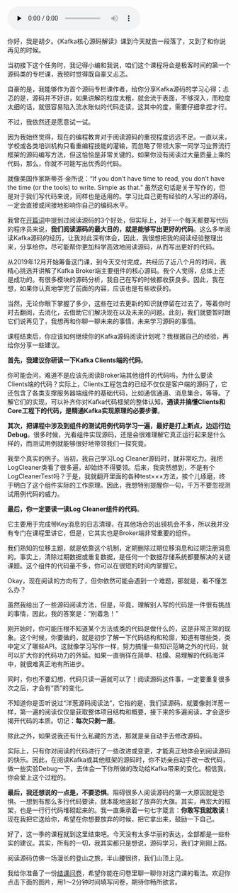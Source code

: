 <audio id="audio" title="结束语 | 源码学习，我们才刚上路呢" controls="" preload="none"><source id="mp3" src="https://static001.geekbang.org/resource/audio/54/12/5472e88c1899bbc0759e256122yy6612.mp3"></audio>

你好，我是胡夕。《Kafka核心源码解读》课到今天就告一段落了，又到了和你说再见的时候。

当初接下这个任务时，我记得小编和我说，咱们这个课程将会是极客时间的第一个源码类的专栏课，我顿时觉得既自豪又忐忑。

自豪的是，我能够作为首个源码专栏课作者，给你分享Kafka源码的学习心得；忐忑的是，源码并不好讲，如果讲解的粒度太粗，就会流于表面，不够深入，而粒度太细的话，就很容易陷入流水账似的代码走读，这其中的度，需要仔细拿捏才行。

不过，我依然还是愿意试一试。

因为我始终觉得，现在的编程教育对于阅读源码的重视程度远远不足。一直以来，学校或各类培训机构只看重编程技能的灌输，而忽略了带领大家一同学习业界流行框架的源码编写方法，但这恰恰是非常关键的。如果你没有阅读过大量质量上乘的代码，那么，你就不可能写出优秀的代码。

就像美国作家斯蒂芬·金所说：“If you don’t have time to read, you don’t have the time (or the tools) to write. Simple as that.” 虽然这句话是关于写作的，但是对于我们写代码来说，同样也是适用的。学习比自己更有经验的人写出的源码，一定会直接或间接地影响你自己的编码水平。

我曾在[开篇词](https://time.geekbang.org/column/article/222935)中提到过阅读源码的3个好处，但实际上，对于一个每天都要写代码的程序员来说，**我们阅读源码的最大目的，就是能够写出更好的代码**。这么多年阅读Kafka源码的经历，让我对此深有体会，因此，我很想把我的阅读经验整理出来，分享给你，尽可能帮你更加科学高效地阅读源码，从而写出更好的代码。

从2019年12月开始筹备这门课，到今天交付完成，共经历了近八个月的时间，我精心挑选并讲解了Kafka Broker端主要组件的核心源码。我个人觉得，总体上还是成功的。有很多模块的源码分析，我自己在写的时候都收获良多。因此，我在想，如果你认真地学完了前面的内容，应该也是有些收获的。

当然，无论你眼下掌握了多少，这些在过去更新的知识就停留在过去了，等着你时时去翻阅，去消化，去借助它们解决现在以及未来的问题。此刻，我们就要暂时跟它们说再见了，我想再和你聊一聊未来的事情，未来学习源码的事情。

课程结束后，你应该如何继续你的Kafka源码阅读计划呢？我根据自己的经验，再给你分享一些建议。

**首先，我建议你研读一下Kafka Clients端的代码**。

你可能会问，难道不是应该先阅读Broker端其他组件的代码吗，为什么要读Clients端的代码？实际上，Clients工程包含的已经不仅仅是客户端的源码了，它还包含了各类支撑服务器端组件的基础代码，比如通信通道、消息集合，等等。了解它们的实现，可以补齐你对Kafka代码框架的整体认知。**通读并搞懂Clients和Core工程下的代码，是精通Kafka实现原理的必要步骤**。

**其次，把课程中涉及到组件的测试用例代码学习一遍，最好是打上断点，边运行边Debug**。很多时候，光看组件实现源码，还是会很难理解它真正运行起来是什么样的，而测试用例就能够很好地带领我们一探究竟。

我举个真实的例子。当初，我自己学习Log Cleaner源码时，就非常吃力。我把LogCleaner类看了很多遍，却始终不得要领。后来，我突然想到，不是有个LogCleanerTest吗？于是，我就翻开里面的各种test×××方法，挨个儿琢磨，终于明白了这个组件实际的工作原理。因此，我想特别提醒你一句，千万不要忽视测试用例代码的威力。

**最后，你一定要读一读Log Cleaner组件的代码**。

它主要用于完成带Key消息的日志清理，在其他场合的出镜机会不多，所以我并没有专门在课程里讲它，但是，它其实也是Broker端非常重要的组件。

我们熟知的位移主题，就是依靠这个机制，定期删除过期位移消息和过期注册消息的。事实上，清除过期数据或重复数据，是任何一个数据存储系统都要解决的关键课题。这个组件的代码量不多，你可以在很短的时间内掌握它。

Okay，现在阅读的方向有了，但你依然可能会遇到一个难题，那就是，看不懂怎么办？

虽然我给出了一些源码阅读方法，但是，毕竟，理解别人写的代码是一件很有挑战的事情，因此，我的答案是：“别着急！”

刚开始时，你可能压根不知道某个方法或类的代码是做什么的，这是非常正常的现象。这个时候，你要做的，就是初步了解一下代码结构和轮廓，知道有哪些类，类中定义了哪些API。这就像学习写作一样，努力搞懂一些知识范畴之外的代码，就可以扩大你的代码功力的外延。如果一直徜徉在简单、枯燥、易理解的代码海洋中，就很难真正地有所进步。

同时，你也不要幻想，代码只读一遍就可以了！阅读源码这件事，一定要重复很多次之后，才会有“质”的变化。

不知道你是否听说过“洋葱源码阅读法”，它指的是，我们读源码，就要像剥洋葱一样，第一遍的阅读仅仅是获取整体项目结构和概要，接下来的多遍阅读，才会逐步揭开代码的本质。切记：**每次只剥一层**。

除此之外，如果说我还有什么私藏的方法，那就是亲自动手去修改源码。

实际上，只有你对阅读的代码进行了一些改进或变更，才能真正地体会到阅读源码的快乐。因此，在阅读Kafka或其他框架的源码时，你不妨亲自动手改一改代码，做一些实验Debug一下，去体会一下你所做的改动给Kafka带来的变化。相信我，你会爱上这个过程的。

**最后，我还想说的一点是，不要恐惧**。阻碍很多人阅读源码的第一大原因就是恐惧。一想到有那么多行代码要读，就本能地竖起了放弃的大旗。其实，再宏大的框架，也是一行行代码堆砌起来的。我一直秉承着一句七字箴言：**你敢写我就敢读**！现在我把它送给你，希望在你想要放弃的时候，把它拿出来，鼓励一下自己。

好了，这一季的课程就到这里结束吧。今天没有太多华丽的表达，全部都是一些朴实的建议。其实，所有的一切，我其实都只是想说，源码学习，我们才刚刚上路。

阅读源码仿佛一场漫长的登山之旅，半山腰很挤，我们山顶上见。

我给你准备了一份[结课问卷](https://jinshuju.net/f/a88osf)，希望你能在问卷里聊一聊你对这门课的看法。欢迎你点击下面的图片，用1～2分钟时间填写问卷，期待你畅所欲言。

[<img src="https://static001.geekbang.org/resource/image/13/1a/13edef1ac4708f68b31d98cd93c8051a.jpg" alt="">](https://jinshuju.net/f/a88osf)
